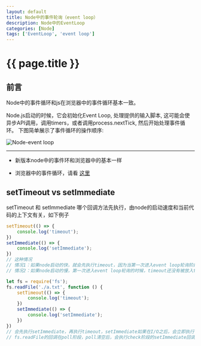 ```yaml
---
layout: default
title: Node中的事件轮询（event loop）
description: Node中的EventLoop
categories: [Node]
tags: ['EventLoop', 'event loop']
---
```

# {{ page.title }}

## 前言

Node中的事件循环和js在浏览器中的事件循环基本一致。

Node.js启动的时候，它会初始化Event Loop, 处理提供的输入脚本, 这可能会使异步API调用，调用timers，或者调用process.nextTick, 然后开始处理事件循环。
下图简单展示了事件循环的操作顺序:

![Node-event loop](/images/nodeEventLoop.png)

---
* 新版本node中的事件环和浏览器中的基本一样

* 浏览器中的事件循环，请看 [这里](http://happychong.github.io/2019/10/12/%E6%B5%8F%E8%A7%88%E5%99%A8%E4%B8%ADjs%E7%9A%84%E4%BA%8B%E4%BB%B6%E5%BE%AA%E7%8E%AF%EF%BC%88event%20loop%EF%BC%89/)

## setTimeout vs setImmediate
setTimeout 和 setImmediate 哪个回调方法先执行，由node的启动速度和当前代码的上下文有关，如下例子

```javascript
setTimeout(() => {
    console.log('timeout');
})
setImmediate(() => {
    console.log('setImmediate');
})
// 这种情况
// 情况1：如果node启动的快，就会先执行timeout，因为当第一次进入event loop轮询阶段的时候，timer里面已经有了timeout的回调，所以直接执行了，再进入poll阶段
// 情况2：如果node启动的慢，第一次进入event loop轮询的时候，timeout还没有被放入timer队列，直接进入了poll阶段，清空poll的时候，继续执行check阶段的setImmediate回调，所以就会先执行setImmediate，再执行timeout
```

```javascript
let fs = require('fs');
fs.readFile('./a.txt', function () {
    setTimeout(() => {
        console.log('timeout');
    })
    setImmediate(() => {
        console.log('setImmediate');
    })
})
// 会先执行setImmediate，再执行timeout，setImmediate如果在I/O之后，会立即执行
// fs.readFile的回调在poll阶段，poll清空后，会执行check阶段的setImmediate回调，然后重新到timer阶段
```